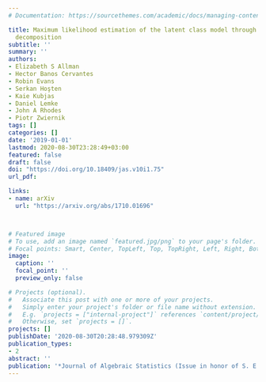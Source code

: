 ```yaml
---
# Documentation: https://sourcethemes.com/academic/docs/managing-content/

title: Maximum likelihood estimation of the latent class model through model boundary
  decomposition
subtitle: ''
summary: ''
authors:
- Elizabeth S Allman
- Hector Banos Cervantes
- Robin Evans
- Serkan Hoşten
- Kaie Kubjas
- Daniel Lemke
- John A Rhodes
- Piotr Zwiernik
tags: []
categories: []
date: '2019-01-01'
lastmod: 2020-08-30T23:28:49+03:00
featured: false
draft: false
doi: "https://doi.org/10.18409/jas.v10i1.75"
url_pdf: 

links:
- name: arXiv
  url: "https://arxiv.org/abs/1710.01696"



# Featured image
# To use, add an image named `featured.jpg/png` to your page's folder.
# Focal points: Smart, Center, TopLeft, Top, TopRight, Left, Right, BottomLeft, Bottom, BottomRight.
image:
  caption: ''
  focal_point: ''
  preview_only: false

# Projects (optional).
#   Associate this post with one or more of your projects.
#   Simply enter your project's folder or file name without extension.
#   E.g. `projects = ["internal-project"]` references `content/project/deep-learning/index.md`.
#   Otherwise, set `projects = []`.
projects: []
publishDate: '2020-08-30T20:28:48.979309Z'
publication_types:
- 2
abstract: ''
publication: '*Journal of Algebraic Statistics (Issue in honor of S. E. Fienberg),* 10(1):51-84'
---
```

